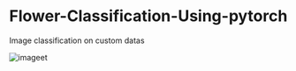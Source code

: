 # Flower-Classification-Using-pytorch

Image classification on custom datas

![image](https://github.com/AarohiSingla/Image-Classification-Using-Pytorch/assets/60029146/9dadff1d-2411-4bd2-bb72-ccd3ad273024)et

